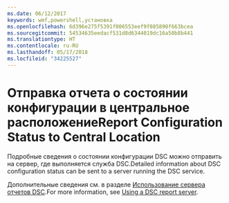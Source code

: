 ```yaml
---
ms.date: 06/12/2017
keywords: wmf,powershell,установка
ms.openlocfilehash: 6d396e275f5391f006553eef9f085890f663bcea
ms.sourcegitcommit: 54534635eedacf531d8d6344019dc16a50b8b441
ms.translationtype: HT
ms.contentlocale: ru-RU
ms.lasthandoff: 05/17/2018
ms.locfileid: "34225527"
---
```

# <a name="report-configuration-status-to-central-location"></a><span data-ttu-id="8d3c9-102">Отправка отчета о состоянии конфигурации в центральное расположение</span><span class="sxs-lookup"><span data-stu-id="8d3c9-102">Report Configuration Status to Central Location</span></span>

<span data-ttu-id="8d3c9-103">Подробные сведения о состоянии конфигурации DSC можно отправить на сервер, где выполняется служба DSC.</span><span class="sxs-lookup"><span data-stu-id="8d3c9-103">Detailed information about DSC configuration status can be sent to a server running the DSC service.</span></span>

<span data-ttu-id="8d3c9-104">Дополнительные сведения см. в разделе [Использование сервера отчетов DSC](https://msdn.microsoft.com/powershell/dsc/reportserver).</span><span class="sxs-lookup"><span data-stu-id="8d3c9-104">For more information, see [Using a DSC report server](https://msdn.microsoft.com/powershell/dsc/reportserver).</span></span>
